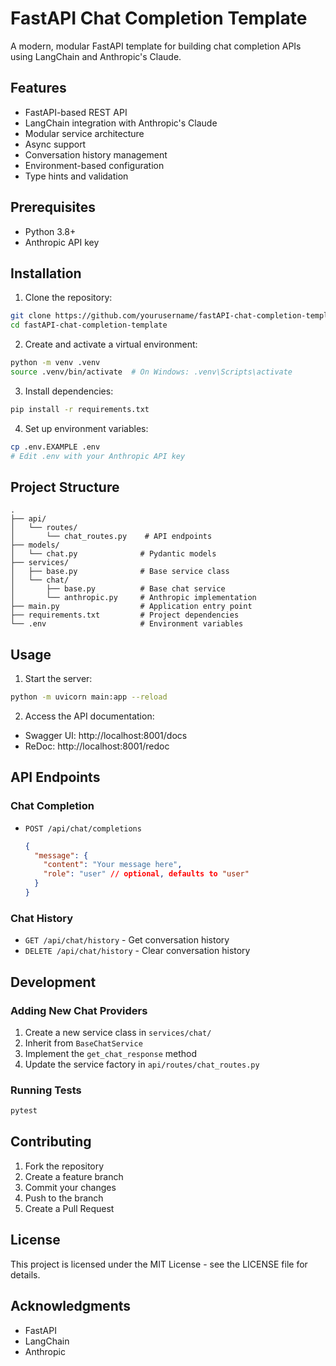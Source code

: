 # FastAPI Chat Completion Template

A modern, modular FastAPI template for building chat completion APIs using LangChain and Anthropic's Claude.

## Features

- FastAPI-based REST API
- LangChain integration with Anthropic's Claude
- Modular service architecture
- Async support
- Conversation history management
- Environment-based configuration
- Type hints and validation

## Prerequisites

- Python 3.8+
- Anthropic API key

## Installation

1. Clone the repository:

```bash
git clone https://github.com/yourusername/fastAPI-chat-completion-template.git
cd fastAPI-chat-completion-template
```

2. Create and activate a virtual environment:

```bash
python -m venv .venv
source .venv/bin/activate  # On Windows: .venv\Scripts\activate
```

3. Install dependencies:

```bash
pip install -r requirements.txt
```

4. Set up environment variables:

```bash
cp .env.EXAMPLE .env
# Edit .env with your Anthropic API key
```

## Project Structure

```
.
├── api/
│   └── routes/
│       └── chat_routes.py    # API endpoints
├── models/
│   └── chat.py              # Pydantic models
├── services/
│   ├── base.py              # Base service class
│   └── chat/
│       ├── base.py          # Base chat service
│       └── anthropic.py     # Anthropic implementation
├── main.py                  # Application entry point
├── requirements.txt         # Project dependencies
└── .env                     # Environment variables
```

## Usage

1. Start the server:

```bash
python -m uvicorn main:app --reload
```

2. Access the API documentation:

- Swagger UI: http://localhost:8001/docs
- ReDoc: http://localhost:8001/redoc

## API Endpoints

### Chat Completion

- `POST /api/chat/completions`
  ```json
  {
    "message": {
      "content": "Your message here",
      "role": "user" // optional, defaults to "user"
    }
  }
  ```

### Chat History

- `GET /api/chat/history` - Get conversation history
- `DELETE /api/chat/history` - Clear conversation history

## Development

### Adding New Chat Providers

1. Create a new service class in `services/chat/`
2. Inherit from `BaseChatService`
3. Implement the `get_chat_response` method
4. Update the service factory in `api/routes/chat_routes.py`

### Running Tests

```bash
pytest
```

## Contributing

1. Fork the repository
2. Create a feature branch
3. Commit your changes
4. Push to the branch
5. Create a Pull Request

## License

This project is licensed under the MIT License - see the LICENSE file for details.

## Acknowledgments

- FastAPI
- LangChain
- Anthropic
